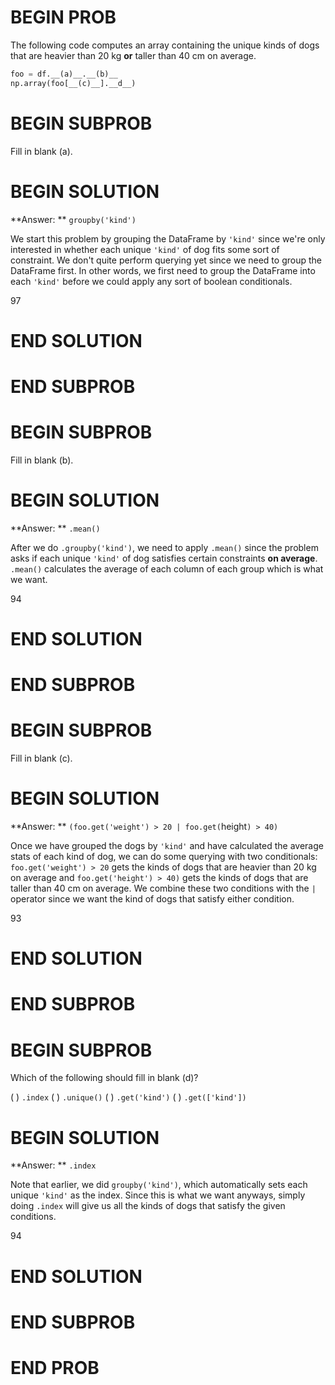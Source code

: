 # BEGIN PROB

The following code computes an array containing the unique kinds of
dogs that are heavier than 20 kg **or** taller than 40 cm on
average.

```py
foo = df.__(a)__.__(b)__
np.array(foo[__(c)__].__d__)
```

# BEGIN SUBPROB

Fill in blank (a).

# BEGIN SOLUTION

**Answer: ** `groupby('kind')` 

We start this problem by grouping the DataFrame by `'kind'` since we're only 
interested in whether each unique `'kind'` of dog fits some sort of constraint.
We don't quite perform querying yet since we need to group the DataFrame first. 
In other words, we first need to group the DataFrame into each 
`'kind'` before we could apply any sort of boolean conditionals.

<average>97</average>
# END SOLUTION

# END SUBPROB

# BEGIN SUBPROB

Fill in blank (b).

# BEGIN SOLUTION

**Answer: ** `.mean()` 

After we do `.groupby('kind')`, we need to apply `.mean()` since the problem asks if 
each unique `'kind'` of dog satisfies certain constraints **on average**. 
`.mean()` calculates the average of each column of each group which is what 
we want.

<average>94</average>
# END SOLUTION

# END SUBPROB

# BEGIN SUBPROB

Fill in blank (c).

# BEGIN SOLUTION

**Answer: ** `(foo.get('weight') > 20 | foo.get(`height`) > 40)`

Once we have grouped the dogs by `'kind'` and have calculated the average 
stats of each kind of dog, we can do some querying with two conditionals:
`foo.get('weight') > 20` gets the kinds of dogs that are heavier 
than 20 kg on average and `foo.get('height') > 40)` gets the kinds of dogs that
 are taller than 40 cm on average. We combine these two conditions with the 
`|` operator since we want the kind of dogs that satisfy either condition.

<average>93</average>
# END SOLUTION

# END SUBPROB

# BEGIN SUBPROB

Which of the following should fill in blank (d)?

( ) `.index`
( ) `.unique()`
( ) `.get('kind')`
( ) `.get(['kind'])`

# BEGIN SOLUTION

**Answer: ** `.index` 

Note that earlier, we did `groupby('kind')`, which automatically sets each unique
 `'kind'` as the index. Since this is what we want anyways, simply doing `.index`
 will give us all the kinds of dogs that satisfy the given conditions.

 <average>94</average>
# END SOLUTION

# END SUBPROB

# END PROB
